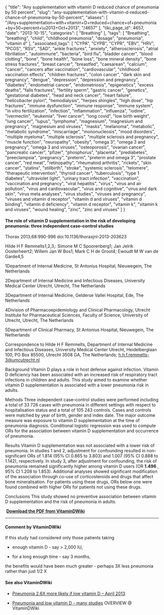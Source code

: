 {
    "title": "Any supplementation with vitamin D reduced chance of pneumonia by 50 percent",
    "slug": "any-supplementation-with-vitamin-d-reduced-chance-of-pneumonia-by-50-percent",
    "aliases": [
        "/Any+supplementation+with+vitamin+D+reduced+chance+of+pneumonia+by+50+percent+\u2013+Oct+2013",
        "/4657"
    ],
    "tiki_page_id": 4657,
    "date": "2013-10-15",
    "categories": [
        "Breathing"
    ],
    "tags": [
        "Breathing",
        "breathing",
        "child",
        "childhood pneumonia",
        "dosage",
        "pneumonia",
        "vitamin d"
    ],
    "associated_tags": [
        "CYPA",
        "CYPB",
        "CYPR",
        "EBV",
        "HRV",
        "PCOS",
        "RSV",
        "SAD",
        "ankle fractures",
        "anxiety",
        "atherosclerosis",
        "atrial fibrillation",
        "autoimmune",
        "bacteria",
        "bird flu",
        "bladder cancer",
        "blood clotting",
        "bone",
        "bone health",
        "bone loss",
        "bone mineral density",
        "bone stress fractures",
        "breast cancer",
        "breastfed",
        "caesarean",
        "calcium",
        "cancer",
        "cancers after vaccination",
        "cardiovascular",
        "childhood vaccination effects",
        "children fractures",
        "colon cancer",
        "dark skin and pregnancy",
        "dengue",
        "depression",
        "depression and pregnancy",
        "diabetes",
        "endometrial cancer",
        "endometriosis",
        "epigenetics",
        "excess deaths",
        "falls fractures",
        "fertility sperm",
        "gastric cancer",
        "genetics",
        "gestational diabetes",
        "head and neck cancer",
        "heart failure",
        "helicobacter pylori",
        "hemodialysis",
        "herpes shingles",
        "high dose",
        "hip fractures",
        "immune dysfunction",
        "immune response",
        "immune system",
        "in vitro fertilization",
        "infection",
        "inflammation",
        "influenza",
        "iodine",
        "ivermectin",
        "leukemia",
        "liver cancer",
        "long covid",
        "low birth weight",
        "lung cancer",
        "lupus",
        "lymphoma",
        "magnesium",
        "magnesium and pregnancy",
        "magnesium and viruses",
        "masks",
        "melanoma",
        "metabolic",
        "metabolic syndrome",
        "miscarriage",
        "mononucleosis",
        "mood disorders",
        "multiple myeloma",
        "multiple sclerosis",
        "multiple sclerosis and pregnancy",
        "muscle function",
        "neuropathy",
        "obesity",
        "omega 3",
        "omega 3 and pregnancy",
        "omega 3 and viruses",
        "osteoporosis",
        "ovarian cancer",
        "pancreatic cancer",
        "pfizer",
        "phosphorus",
        "placenta",
        "prediabetes",
        "preeclampsia",
        "pregnancy",
        "preterm",
        "preterm and omega 3",
        "prostate cancer",
        "red meat",
        "retinopathy",
        "rheumatoid arthritis",
        "rickets",
        "skin cancer",
        "statins",
        "stillbirth",
        "stroke",
        "systemic sclerosis",
        "telomere",
        "therapeutic intervention",
        "thyroid cancer",
        "tuberculosis",
        "type 1 diabetes",
        "ultraviolet light",
        "urinary tract infection",
        "vaccination",
        "vaccination and pregnancy",
        "viral hepatitis",
        "virus",
        "virus and air pollution",
        "virus and cardiovascular",
        "virus and cognitive",
        "virus and dark skin",
        "virus meta analyses",
        "virus studies",
        "viruses and pregnancy",
        "viruses and vitamin d receptor",
        "vitamin d and viruses",
        "vitamin d binding",
        "vitamin d deficiency",
        "vitamin d receptor",
        "vitamin k",
        "vitamin k and viruses",
        "wound healing",
        "zinc",
        "zinc and viruses"
    ]
}


#### The role of vitamin D supplementation in the risk of developing pneumonia: three independent case–control studies

Thorax 2013;68:990-996 doi:10.1136/thoraxjnl-2013-203623

Hilde H F Remmelts1,2,3,:     Simone M C Spoorenberg1;     Jan Jelrik Oosterheert2;     Willem Jan W Bos1;     Mark C H de Groot4;     Ewoudt M W van de Garde4,5

1Department of Internal Medicine, St Antonius Hospital, Nieuwegein, The Netherlands

2Department of Internal Medicine and Infectious Diseases, University Medical Center Utrecht, Utrecht, The Netherlands

3Department of Internal Medicine, Gelderse Vallei Hospital, Ede, The Netherlands

4Division of Pharmacoepidemiology and Clinical Pharmacology, Utrecht Institute for Pharmaceutical Sciences, Faculty of Science, University of Utrecht, Utrecht, The Netherlands

5Department of Clinical Pharmacy, St Antonius Hospital, Nieuwegein, The Netherlands

Correspondence to Hilde H F Remmelts, Department of Internal Medicine and Infectious Diseases, University Medical Center Utrecht, Heidelberglaan 100, PO Box 85500, Utrecht 3508 GA, The Netherlands; h.h.f.remmelts-3@umcutrecht.nl

Background Vitamin D plays a role in host defense against infection. Vitamin D deficiency has been associated with an increased risk of respiratory tract infections in children and adults. This study aimed to examine whether vitamin D supplementation is associated with a lower pneumonia risk in adults.

Methods Three independent case–control studies were performed including a total of 33 726 cases with pneumonia in different settings with respect to hospitalisation status and a total of 105 243 controls. Cases and controls were matched by year of birth, gender and index date. The major outcome measure was exposure to vitamin D supplementation at the time of pneumonia diagnosis. Conditional logistic regression was used to compute ORs for the association between vitamin D supplementation and occurrence of pneumonia.

Results Vitamin D supplementation was not associated with a lower risk of pneumonia. In studies 1 and 2, adjustment for confounding resulted in non-significant ORs of 1.814 (95% CI 0.865 to 3.803) and 1.007 (95% CI 0.888 to 1.142), respectively. In study 3, after adjustment for confounding, the risk of pneumonia remained significantly higher among vitamin D users (OR  **1.496** , 95% CI 1.208 to 1.853). Additional analyses showed significant modification of the association through co-use of corticosteroids and drugs that affect bone mineralisation. For patients using these drugs, ORs below one were found combined with higher ORs for patients not using these drugs.

Conclusions This study showed no preventive association between vitamin D supplementation and the risk of pneumonia in adults.

 **<i class="fas fa-file-pdf" style="margin-right: 0.3em;"></i><a href="https://d378j1rmrlek7x.cloudfront.net/attachments/pdf/pneumonia---three-independent-case-control.pdf">Download the PDF from VitaminDWiki</a>** 

---

#### Comment by VitaminDWiki

If this study had considered only those patients taking 

* enough vitamin D - say > 2,000 IU, 

* for a long enough time - say 3 months, 

the benefits would have been much greater - perhaps 3X less pneumonia rather than just 1/2 X

#### See also VitaminDWiki

* [Pneumonia 2.6X more likely if low vitamin D – April 2013](/posts/pneumonia-26x-more-likely-if-low-vitamin-d)

* [Pneumonia and low vitamin D - many studies](/tags/pneumonia-and-low-vitamin-d-many-studies.html) OVERVIEW @ VitaminDWiki